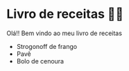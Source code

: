 # Livro de receitas :man_cook:

Olá!! Bem vindo ao meu livro de receitas

- Strogonoff de frango
- Pavê
- Bolo de cenoura

